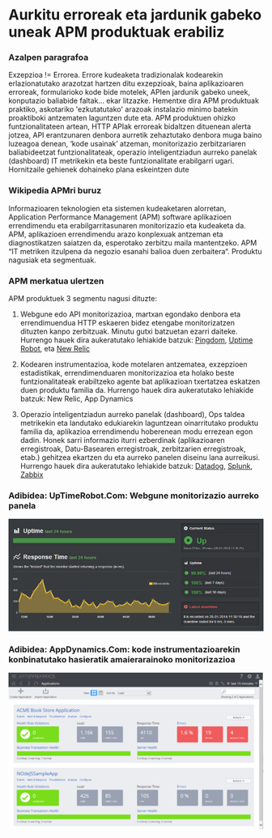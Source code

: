 # Aurkitu erroreak eta jardunik gabeko uneak APM produktuak erabiliz

### Azalpen paragrafoa

Exzepzioa != Errorea. Errore kudeaketa tradizionalak kodearekin erlazionatutako arazotzat hartzen ditu exzepzioak, baina aplikazioaren erroreak, formularioko kode bide motelek, APIen jardunik gabeko uneek, konputazio baliabide faltak... ekar litzazke. Hementxe dira APM produktuak praktiko, askotariko 'ezkutatutako' arazoak instalazio minimo batekin proaktiboki antzematen laguntzen dute eta. APM produktuen ohizko funtzionalitateen artean, HTTP APIak erroreak bidaltzen dituenean alerta jotzea, API erantzunaren denbora aurretik zehaztutako denbora muga baino luzeagoa denean, ‘kode usainak’ atzeman, monitorizazio zerbitzariaren baliabideetzat funtzionalitateak, operazio inteligentziadun aurreko panelak (dashboard) IT metrikekin eta beste funtzionalitate erabilgarri ugari. Hornitzaile gehienek dohaineko plana eskeintzen dute

### Wikipedia APMri buruz

Informazioaren teknologien eta sistemen kudeaketaren alorretan, Application Performance Management (APM) software aplikazioen errendimendu eta erabilgarritasunaren monitorizazio eta kudeaketa da. APM, aplikazioen errendimendu arazo konplexuak antzeman eta diagnostikatzen saiatzen da, esperotako zerbitzu maila mantentzeko. APM “IT metriken itzulpena da negozio esanahi balioa duen zerbaitera“. Produktu nagusiak eta segmentuak.

### APM merkatua ulertzen

APM produktuek 3 segmentu nagusi dituzte:

1. Webgune edo API monitorizazioa, martxan egondako denbora eta errendimuendua HTTP eskaeren bidez etengabe monitorizatzen dituzten kanpo zerbitzuak. Minutu gutxi batzuetan ezarri daiteke. Hurrengo hauek dira aukeratutako lehiakide batzuk: [Pingdom](https://www.pingdom.com/), [Uptime Robot](https://uptimerobot.com/), eta [New Relic](https://newrelic.com/application-monitoring)

2. Kodearen instrumentazioa, kode motelaren antzematea, exzepzioen estadistikak, errendimenduaren monitorizazioa eta holako beste funtzionalitateak erabiltzeko agente bat aplikazioan txertatzea eskatzen duen produktu familia da. Hurrengo hauek dira aukeratutako lehiakide batzuk: New Relic, App Dynamics

3. Operazio inteligentziadun aurreko panelak (dashboard), Ops taldea metrikekin eta landutako edukiarekin laguntzean oinarritutako produktu familia da, aplikazioa errendimendu hoberenean modu errezean egon dadin. Honek sarri informazio iturri ezberdinak (aplikazioaren erregistroak, Datu-Basearen erregistroak, zerbitzarien erregistroak, etab.) gehitzea ekartzen du eta aurreko panelen diseinu lana aurreikusi. Hurrengo hauek dira aukeratutako lehiakide batzuk: [Datadog](https://www.datadoghq.com/), [Splunk](https://www.splunk.com/), [Zabbix](https://www.zabbix.com/)

### Adibidea: UpTimeRobot.Com: Webgune monitorizazio aurreko panela

![alt text](https://github.com/goldbergyoni/nodebestpractices/blob/master/assets/images/uptimerobot.jpg "Webgune monitorizazio aurreko panela")

### Adibidea: AppDynamics.Com: kode instrumentazioarekin konbinatutako hasieratik amaierarainoko monitorizazioa

![alt text](https://github.com/goldbergyoni/nodebestpractices/blob/master/assets/images/app-dynamics-dashboard.png "kode instrumentazioarekin konbinatutako hasieratik amaierarainoko monitorizazioa")
